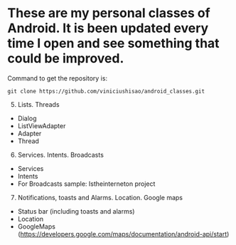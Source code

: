# These are my personal classes of Android. It is been updated every time I open and see something that could be improved.

Command to get the repository is:
```
git clone https://github.com/viniciushisao/android_classes.git
```


5. Lists. Threads
  * Dialog
  * ListViewAdapter
  * Adapter
  * Thread
6. Services. Intents. Broadcasts
 * Services 
 * Intents
 * For Broadcasts sample: Istheinterneton project
7. Notifications, toasts and Alarms. Location. Google maps
 * Status bar (including toasts and alarms)
 * Location
 * GoogleMaps (https://developers.google.com/maps/documentation/android-api/start)
  
